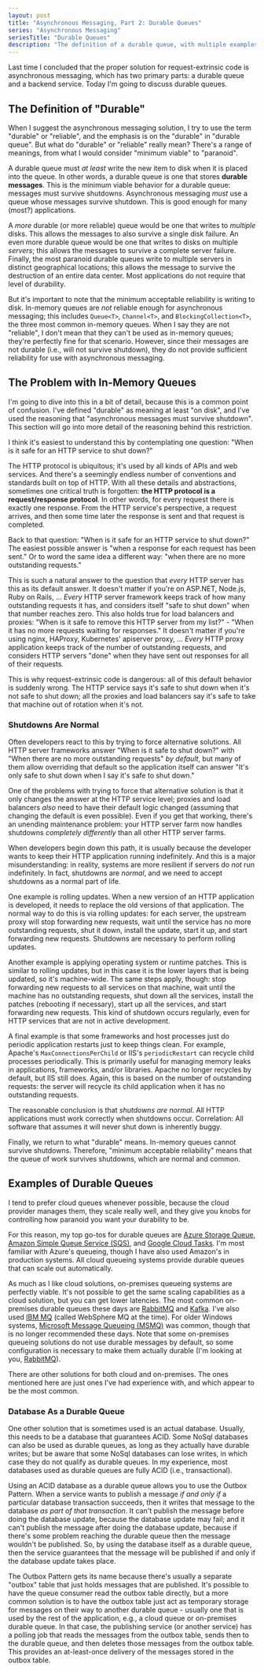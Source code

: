 ```yaml
---
layout: post
title: "Asynchronous Messaging, Part 2: Durable Queues"
series: "Asynchronous Messaging"
seriesTitle: "Durable Queues"
description: "The definition of a durable queue, with multiple examples."
---
```


Last time I concluded that the proper solution for request-extrinsic code is asynchronous messaging, which has two primary parts: a durable queue and a backend service. Today I'm going to discuss durable queues.

## The Definition of "Durable"

When I suggest the asynchronous messaging solution, I try to use the term "durable" or "reliable", and the emphasis is on the "durable" in "durable queue". But what do "durable" or "reliable" really mean? There's a range of meanings, from what I would consider "minimum viable" to "paranoid".

A durable queue must *at least* write the new item to disk when it is placed into the queue. In other words, a durable queue is one that stores **durable messages**. This is the minimum viable behavior for a durable queue: messages must survive shutdowns. Asynchronous messaging *must* use a queue whose messages survive shutdown. This is good enough for many (most?) applications.

A *more* durable (or more reliable) queue would be one that writes to *multiple* disks. This allows the messages to also survive a single disk failure. An even more durable queue would be one that writes to disks on multiple *servers*; this allows the messages to survive a complete server failure. Finally, the most paranoid durable queues write to multiple servers in distinct geographical locations; this allows the message to survive the destruction of an entire data center. Most applications do not require that level of durability.

But it's important to note that the minimum acceptable reliability is writing to disk. In-memory queues are *not* reliable enough for asynchronous messaging; this includes `Queue<T>`, `Channel<T>`, and `BlockingCollection<T>`, the three most common in-memory queues. When I say they are not "reliable", I don't mean that they can't be used as in-memory queues; they're perfectly fine for that scenario. However, since their messages are not durable (i.e., will not survive shutdown), they do not provide sufficient reliability for use with asynchronous messaging.

## The Problem with In-Memory Queues

I'm going to dive into this in a bit of detail, because this is a common point of confusion. I've defined "durable" as meaning at least "on disk", and I've used the reasoning that "asynchronous messages must survive shutdown". This section will go into more detail of the reasoning behind this restriction.

I think it's easiest to understand this by contemplating one question: "When is it safe for an HTTP service to shut down?"

The HTTP protocol is ubiquitous; it's used by all kinds of APIs and web services. And there's a seemingly endless number of conventions and standards built on top of HTTP. With all these details and abstractions, sometimes one critical truth is forgotten: **the HTTP protocol is a request/response protocol**. In other words, for every request there is exactly one response. From the HTTP service's perspective, a request arrives, and then some time later the response is sent and that request is completed.

Back to that question: "When is it safe for an HTTP service to shut down?" The easiest possible answer is "when a response for each request has been sent." Or to word the same idea a different way: "when there are no more outstanding requests."

This is such a natural answer to the question that *every* HTTP server has this as its default answer. It doesn't matter if you're on ASP.NET, Node.js, Ruby on Rails, ... *Every* HTTP server framework keeps track of how many outstanding requests it has, and considers itself "safe to shut down" when that number reaches zero. This also holds true for load balancers and proxies: "When is it safe to remove this HTTP server from my list?" - "When it has no more requests waiting for responses." It doesn't matter if you're using nginx, HAProxy, Kubernetes' apiserver proxy, ... *Every* HTTP proxy application keeps track of the number of outstanding requests, and considers HTTP servers "done" when they have sent out responses for all of their requests.

This is why request-extrinsic code is dangerous: all of this default behavior is suddenly wrong. The HTTP service says it's safe to shut down when it's not safe to shut down; all the proxies and load balancers say it's safe to take that machine out of rotation when it's not.

### Shutdowns Are Normal

Often developers react to this by trying to force alternative solutions. All HTTP server frameworks answer "When is it safe to shut down?" with "When there are no more outstanding requests" *by default*, but many of them allow overriding that default so the application itself can answer "It's only safe to shut down when I say it's safe to shut down."

One of the problems with trying to force that alternative solution is that it only changes the answer at the HTTP service level; proxies and load balancers *also* need to have their default logic changed (assuming that changing the default is even possible). Even if you get that working, there's an unending maintenance problem: your HTTP server farm now handles shutdowns *completely differently* than all other HTTP server farms.

When developers begin down this path, it is usually because the developer wants to keep their HTTP application running indefinitely. And this is a major misunderstanding: in reality, systems are more resilient if servers do *not* run indefinitely. In fact, shutdowns are *normal*, and we need to accept shutdowns as a normal part of life.

One example is rolling updates. When a new version of an HTTP application is developed, it needs to replace the old versions of that application. The normal way to do this is via rolling updates: for each server, the upstream proxy will stop forwarding new requests, wait until the service has no more outstanding requests, shut it down, install the update, start it up, and start forwarding new requests. Shutdowns are necessary to perform rolling updates.

Another example is applying operating system or runtime patches. This is similar to rolling updates, but in this case it is the lower layers that is being updated, so it's machine-wide. The same steps apply, though: stop forwarding new requests to all services on that machine, wait until the machine has no outstanding requests, shut down all the services, install the patches (rebooting if necessary), start up all the services, and start forwarding new requests. This kind of shutdown occurs regularly, even for HTTP services that are not in active development.

A final example is that some frameworks and host processes just do periodic application restarts just to keep things clean. For example, Apache's `MaxConnectionsPerChild` or IIS's `periodicRestart` can recycle child processes periodically. This is primarily useful for managing memory leaks in applications, frameworks, and/or libraries. Apache no longer recycles by default, but IIS still does. Again, this is based on the number of outstanding requests: the server will recycle its child application when it has no outstanding requests.

The reasonable conclusion is that *shutdowns are normal*. All HTTP applications must work correctly when shutdowns occur. Correlation: All software that assumes it will never shut down is inherently buggy.

Finally, we return to what "durable" means. In-memory queues cannot survive shutdowns. Therefore, "minimum acceptable reliability" means that the queue of work survives shutdowns, which are normal and common.

## Examples of Durable Queues

I tend to prefer cloud queues whenever possible, because the cloud provider manages them, they scale really well, and they give you knobs for controlling how paranoid you want your durability to be.

For this reason, my top go-tos for durable queues are [Azure Storage Queue](https://azure.microsoft.com/en-us/services/storage/queues/), [Amazon Simple Queue Service (SQS)](https://aws.amazon.com/sqs/), and [Google Cloud Tasks](https://cloud.google.com/tasks). I'm most familiar with Azure's queueing, though I have also used Amazon's in production systems. All cloud queueing systems provide durable queues that can scale out automatically.

As much as I like cloud solutions, on-premises queueing systems are perfectly viable. It's not possible to get the same scaling capabilities as a cloud solution, but you can get lower latencies. The most common on-premises durable queues these days are [RabbitMQ](https://www.rabbitmq.com/) and [Kafka](https://kafka.apache.org/documentation/). I've also used [IBM MQ](https://www.ibm.com/products/mq) (called WebSphere MQ at the time). For older Windows systems, [Microsoft Message Queueing (MSMQ)](https://docs.microsoft.com/en-us/previous-versions/windows/desktop/msmq/ms711472(v=vs.85)) was common, though that is no longer recommended these days. Note that some on-premises queueing solutions do not use durable messages by default, so some configuration is necessary to make them actually durable (I'm looking at you, [RabbitMQ](https://www.rabbitmq.com/queues.html#durability)).

There are other solutions for both cloud and on-premises. The ones mentioned here are just ones I've had experience with, and which appear to be the most common.

### Database As a Durable Queue

One other solution that is sometimes used is an actual database. Usually, this needs to be a database that guarantees ACID. Some NoSql databases can also be used as durable queues, as long as they actually have durable writes; but be aware that some NoSql databases can lose writes, in which case they do not qualify as durable queues. In my experience, most databases used as durable queues are fully ACID (i.e., transactional).

Using an ACID database as a durable queue allows you to use the Outbox Pattern. When a service wants to publish a message *if and only if* a particular database transaction succeeds, then it writes that message to the database *as part of that transaction*. It can't publish the message before doing the database update, because the database update may fail; and it can't publish the message after doing the database update, because if there's some problem reaching the durable queue then the message wouldn't be published. So, by using the database itself as a durable queue, then the service guarantees that the message will be published if and only if the database update takes place.

The Outbox Pattern gets its name because there's usually a separate "outbox" table that just holds messages that are published. It's possible to have the queue consumer read the outbox table directly, but a more common solution is to have the outbox table just act as temporary storage for messages on their way to another durable queue - usually one that is used by the rest of the application, e.g., a cloud queue or on-premises durable queue. In that case, the publishing service (or another service) has a polling job that reads the messages from the outbox table, sends then to the durable queue, and then deletes those messages from the outbox table. This provides an at-least-once delivery of the messages stored in the outbox table.
